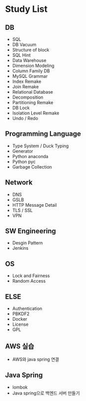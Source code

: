 # Study List

## DB

- SQL
- DB Vacuum
- Structure of block
- SQL Hint
- Data Warehouse
- Dimension Modeling
- Column Family DB
- MySQL Grammar
- Index Remake
- Join Remake
- Relational Database
- Decomposition
- Partitioning Remake
- DB Lock
- Isolation Level Remake
- Undo / Redo

## Programming Language

- Type System / Duck Typing
- Generator
- Python anaconda
- Python pyc
- Garbage Collection

## Network

- DNS
- GSLB
- HTTP Message Detail
- TLS / SSL
- VPN

## SW Engineering

- Desgin Pattern
- Jenkins

## OS

- Lock and Fairness
- Random Access

## ELSE

- Authentication
- PBKDF2
- Docker
- License
- GPL

## AWS 실습

- AWS와 java spring 연결

## Java Spring

- lombok
- Java spring으로 백엔드 서버 만들기

